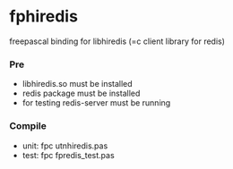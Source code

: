 fphiredis
=========

freepascal binding for libhiredis (=c client library for redis)


### Pre

-  libhiredis.so must be installed  
-  redis package must be installed  
-  for testing redis-server must be running  


### Compile

-  unit:  fpc utnhiredis.pas  
-  test:  fpc fpredis_test.pas

